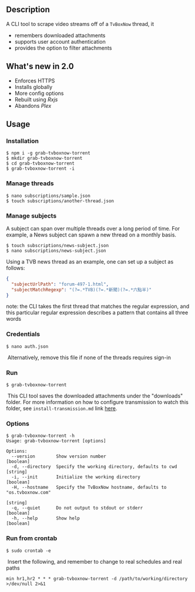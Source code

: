 ## Description

A CLI tool to scrape video streams off of a `TvBoxNow` thread, it

- remembers downloaded attachments
- supports user account authentication
- provides the option to filter attachments

## What's new in 2.0

- Enforces HTTPS
- Installs globally
- More config options
- Rebuilt using *Rxjs*
- Abandons *Plex*

## Usage

### Installation

```shell
$ npm i -g grab-tvboxnow-torrent
$ mkdir grab-tvboxnow-torrent
$ cd grab-tvboxnow-torrent
$ grab-tvboxnow-torrent -i
```

### Manage threads

```shell
$ nano subscriptions/sample.json
$ touch subscriptions/another-thread.json
```

### Manage subjects
A subject can span over multiple threads over a long period of time. For example, a News subject can spawn a new thread on a monthly basis.
```shell
$ touch subscriptions/news-subject.json
$ nano subscriptions/news-subject.json
```
Using a TVB news thread as an example, one can set up a subject as follows: 
```json
{
  "subjectUrlPath": "forum-497-1.html",
  "subjectMatchRegexp": "(?=.*TVB)(?=.*新聞)(?=.*六點半)"
}
```
note: the CLI takes the first thread that matches the regular expression, and this particular regular expression describes a pattern that contains all three words

### Credentials

```shell
$ nano auth.json
```

​		Alternatively, remove this file if none of the threads requires sign-in

### Run

```shell
$ grab-tvboxnow-torrent
```
​		This CLI tool saves the downloaded attachments under the "downloads" folder. For more information on how to configure transmission to watch this folder, see `install-transmission.md` link [here](https://bitbucket.org/kdha200501/grab-tvboxnow-torrent/src/master/install-transmission.md).

### Options

```shell
$ grab-tvboxnow-torrent -h
Usage: grab-tvboxnow-torrent [options]

Options:
  --version        Show version number                                 [boolean]
  -d, --directory  Specify the working directory, defaults to cwd       [string]
  -i, --init       Initialize the working directory                    [boolean]
  -H, --hostname   Specify the TvBoxNow hostname, defaults to "os.tvboxnow.com"
                                                                        [string]
  -q, --quiet      Do not output to stdout or stderr                   [boolean]
  -h, --help       Show help                                           [boolean]
```

### Run from crontab

```shell
$ sudo crontab -e
```

​		Insert the following, and remember to change to real schedules and real paths
```
min hr1,hr2 * * * grab-tvboxnow-torrent -d /path/to/working/directory >/dev/null 2>&1
```
